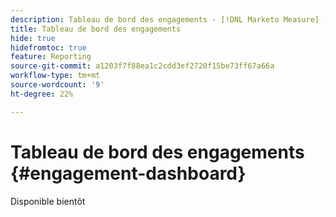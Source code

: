 ```yaml
---
description: Tableau de bord des engagements - [!DNL Marketo Measure] - Produit
title: Tableau de bord des engagements
hide: true
hidefromtoc: true
feature: Reporting
source-git-commit: a1203f7f88ea1c2cdd3ef2720f15be73ff67a66a
workflow-type: tm+mt
source-wordcount: '9'
ht-degree: 22%

---
```


# Tableau de bord des engagements {#engagement-dashboard}

Disponible bientôt
